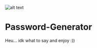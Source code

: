 ![alt text](https://media.discordapp.net/attachments/1132060986828922920/1276629837884166314/image.png?ex=66ca39af&is=66c8e82f&hm=adf5a6e20fe397ee47ed03accef9370f18866f8c4b57231286319b0ac9fde8fe&=&format=webp&quality=lossless)

# Password-Generator

Heu... idk what to say and enjoy :))
